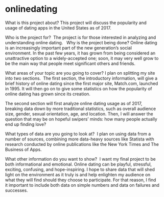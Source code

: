 # onlinedating
What is this project about?
This project will discuss the popularity and usage of dating apps in the United States as of 2017.  

Who is the project for? 
The project is for those interested in analyzing and understanding online dating.  
Why is the project being done? Online dating is an increasingly important part of the new generation’s social environment. In the past few years, it has grown from being considered an unattractive option to a widely-accepted one; soon, it may very well grow to be the main way that people meet significant others and friends.   

What areas of your topic are you going to cover?
I plan on splitting my site into two sections. 
The first section, the introductory information, will give a brief history of online dating since the first major site, Match.com, launched in 1995. It will then go on to give some statistics on how the popularity of online dating has grown since its creation. 

The second section will first analyze online dating usage as of 2017, breaking data down by more traditional statistics, such as overall audience size, gender, sexual orientation, age, and location. Then, I will answer the question that may be on hopeful swipers’ minds: how many people actually end up finding love?  

What types of data are you going to look at? 
I plan on using data from a number of sources, combining more data-heavy sources like Statista with research conducted by online publications like the New York Times and The Business of Apps.  

What other information do you want to show? 
I want my final project to be both informational and emotional. Online dating can be playful, stressful, exciting, confusing, and hope-inspiring. I hope to share data that will shed light on the environment as it truly is and help enlighten my audience on what they will find should they choose to participate. For that reason, I find it important to include both data on simple numbers and data on failures and successes.

